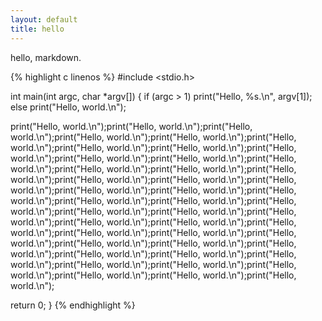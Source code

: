 ```yaml
---
layout: default
title: hello
---
```


hello, markdown.

{% highlight c linenos %}
#include <stdio.h>

int main(int argc, char *argv[])
{
  if (argc > 1)
    print("Hello, %s.\n", argv[1]);
  else
    print("Hello, world.\n");

  print("Hello, world.\n");print("Hello, world.\n");print("Hello, world.\n");print("Hello, world.\n");print("Hello, world.\n");print("Hello, world.\n");print("Hello, world.\n");print("Hello, world.\n");print("Hello, world.\n");print("Hello, world.\n");print("Hello, world.\n");print("Hello, world.\n");print("Hello, world.\n");print("Hello, world.\n");print("Hello, world.\n");print("Hello, world.\n");print("Hello, world.\n");print("Hello, world.\n");print("Hello, world.\n");print("Hello, world.\n");print("Hello, world.\n");print("Hello, world.\n");print("Hello, world.\n");print("Hello, world.\n");print("Hello, world.\n");print("Hello, world.\n");print("Hello, world.\n");print("Hello, world.\n");print("Hello, world.\n");print("Hello, world.\n");print("Hello, world.\n");print("Hello, world.\n");print("Hello, world.\n");print("Hello, world.\n");print("Hello, world.\n");print("Hello, world.\n");print("Hello, world.\n");print("Hello, world.\n");print("Hello, world.\n");print("Hello, world.\n");print("Hello, world.\n");print("Hello, world.\n");print("Hello, world.\n");print("Hello, world.\n");print("Hello, world.\n");

  return 0;
}
{% endhighlight %}
